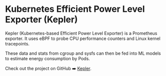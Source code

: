 # Kubernetes Efficient Power Level Exporter (Kepler)

Kepler (Kubernetes-based Efficient Power Level Exporter) is a Prometheus exporter. It uses eBPF to probe CPU performance counters and Linux kernel tracepoints.

These data and stats from cgroup and sysfs can then be fed into ML models to estimate energy consumption by Pods.

Check out the project on GitHub ➡️ [Kepler](https://github.com/sustainable-computing-io/kepler).
